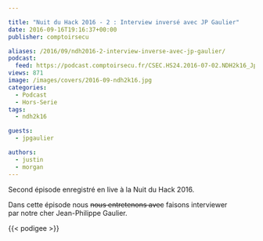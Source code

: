 ```yaml
---

title: "Nuit du Hack 2016 - 2 : Interview inversé avec JP Gaulier"
date: 2016-09-16T19:16:37+00:00
publisher: comptoirsecu

aliases: /2016/09/ndh2016-2-interview-inverse-avec-jp-gaulier/
podcast:
  feed: https://podcast.comptoirsecu.fr/CSEC.HS24.2016-07-02.NDH2k16_Jpgaulier.mp3
views: 871
image: /images/covers/2016-09-ndh2k16.jpg
categories:
  - Podcast
  - Hors-Serie
tags:
  - ndh2k16

guests:
  - jpgaulier

authors:
  - justin
  - morgan
---
```

Second épisode enregistré en live à la Nuit du Hack 2016.

Dans cette épisode nous <del>nous entretenons avec</del> faisons interviewer par notre cher Jean-Philippe Gaulier.

{{< podigee >}}
